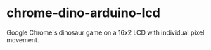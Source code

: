 # chrome-dino-arduino-lcd
Google Chrome's dinosaur game on a 16x2 LCD with individual pixel movement.
